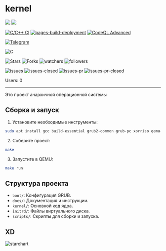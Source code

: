 # kernel

![](https://img.shields.io/github/languages/code-size/CIS-osdev/kernel) ![](https://img.shields.io/github/license/CIS-osdev/kernel)

[![C/C++ CI](https://github.com/CIS-osdev/kernel/actions/workflows/c-cpp.yml/badge.svg)](https://github.com/CIS-osdev/kernel/actions/workflows/c-cpp.yml)
[![pages-build-deployment](https://github.com/CIS-osdev/kernel/actions/workflows/pages/pages-build-deployment/badge.svg)](https://github.com/CIS-osdev/kernel/actions/workflows/pages/pages-build-deployment)
[![CodeQL Advanced](https://github.com/0Nera/cis-kernel/actions/workflows/codeql.yml/badge.svg)](https://github.com/0Nera/cis-kernel/actions/workflows/codeql.yml)

[![Telegram](https://img.shields.io/badge/Telegram-2CA5E0?style=for-the-badge&logo=telegram&logoColor=white)](https://t.me/russian_os/10921)

![C](https://img.shields.io/badge/C-00599C?style=for-the-badge&logo=c&logoColor=white)

![Stars](https://img.shields.io/github/stars/CIS-osdev/kernel.svg)
![Forks](https://img.shields.io/github/forks/CIS-osdev/kernel.svg)
![watchers](https://img.shields.io/github/watchers/CIS-osdev/kernel.svg)
![followers](https://img.shields.io/github/followers/CIS-osdev.svg?style=social&label=Follow&maxAge=2592000)

![issues](https://img.shields.io/github/issues/CIS-osdev/kernel.svg)
![issues-closed](https://img.shields.io/github/issues-closed/CIS-osdev/kernel.svg)
![issues-pr](https://img.shields.io/github/issues-pr/CIS-osdev/kernel.svg)
![issues-pr-closed](https://img.shields.io/github/issues-pr-closed/CIS-osdev/kernel.svg)

Users: 0

---

Это проект анархичной операционной системы

## Сборка и запуск

1. Установите необходимые инструменты:
```bash
sudo apt install gcc build-essential grub2-common grub-pc xorriso qemu-system-x86 xorriso mtools clang-format cpio
```

2. Соберите проект:
```bash
make
```

3. Запустите в QEMU:
```bash
make run
```

## Структура проекта

- `boot/`: Конфигурация GRUB.
- `docs/`: Документация и инструкции.
- `kernel/`: Основной код ядра.
- `initrd/`: Файлы виртуального диска.
- `scripts/`: Скрипты для сборки и запуска.

## XD

![starchart](https://starchart.cc/CIS-osdev/kernel.svg)
